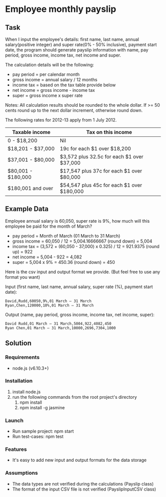 # Employee monthly payslip

## Task

When I input the employee's details: first name, last name, annual salary(positive integer) and super 
rate(0% - 50% inclusive), payment start date, the program should generate payslip information with 
name, pay period,  gross income, income tax, net income and super.

The calculation details will be the following:
* pay period = per calendar month
* gross income = annual salary / 12 months
* income tax = based on the tax table provide below
* net income = gross income - income tax
* super = gross income x super rate

Notes: All calculation results should be rounded to the whole dollar. If >= 50 cents round up to the next 
dollar increment, otherwise round down.

The following rates for 2012-13 apply from 1 July 2012.

| Taxable income     | Tax on this income                          |
| ------------------ | ------------------------------------------- |
| 0 - $18,200        |  Nil                                        |
| $18,201 - $37,000  |  19c for each $1 over $18,200               |
| $37,001 - $80,000  |  $3,572 plus 32.5c for each $1 over $37,000 |
| $80,001 - $180,000 |  $17,547 plus 37c for each $1 over $80,000  |
| $180,001 and over  |  $54,547 plus 45c for each $1 over $180,000 |

## Example Data
Employee annual salary is 60,050, super rate is 9%, how much will this employee be paid for the month 
of March?
* pay period = Month of March (01 March to 31 March)
* gross income = 60,050 / 12 = 5,004.16666667 (round down) = 5,004
* income tax = (3,572 + (60,050 - 37,000) x 0.325) / 12  = 921.9375 (round up) = 922
* net income = 5,004 - 922 = 4,082
* super = 5,004 x 9% = 450.36 (round down) = 450

Here is the csv input and output format we provide. (But feel free to use any format you want)

Input (first name, last name, annual salary, super rate (%), payment start date):
```
David,Rudd,60050,9%,01 March – 31 March
Ryan,Chen,120000,10%,01 March – 31 March
```

Output (name, pay period, gross income, income tax, net income, super):
```
David Rudd,01 March – 31 March,5004,922,4082,450
Ryan Chen,01 March – 31 March,10000,2696,7304,1000
```

## Solution

### Requirements
* node.js (v6.10.3+)

### Installation
1. install node.js
2. run the following commands from the root project's directory
    1. npm install
    2. npm install -g jasmine

### Launch
* Run sample project: npm start
* Run test-cases: npm test

### Features
* It's easy to add new input and output formats for the data storage

### Assumptions
* The data types are not verified during the calculations (Payslip class)
* The format of the input CSV file is not verified (PayslipInputCSV class)
